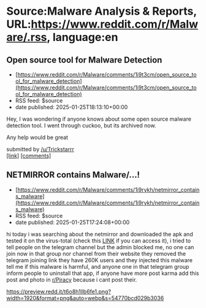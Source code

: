 # Source:Malware Analysis & Reports, URL:https://www.reddit.com/r/Malware/.rss, language:en

## Open source tool for Malware Detection
 - [https://www.reddit.com/r/Malware/comments/1i9t3cm/open_source_tool_for_malware_detection](https://www.reddit.com/r/Malware/comments/1i9t3cm/open_source_tool_for_malware_detection)
 - RSS feed: $source
 - date published: 2025-01-25T18:13:10+00:00

<!-- SC_OFF --><div class="md"><p>Hey, I was wondering if anyone knows about some open source malware detection tool. I went through cuckoo, but its archived now.</p> <p>Any help would be great</p> </div><!-- SC_ON --> &#32; submitted by &#32; <a href="https://www.reddit.com/user/Trickstarrr"> /u/Trickstarrr </a> <br/> <span><a href="https://www.reddit.com/r/Malware/comments/1i9t3cm/open_source_tool_for_malware_detection/">[link]</a></span> &#32; <span><a href="https://www.reddit.com/r/Malware/comments/1i9t3cm/open_source_tool_for_malware_detection/">[comments]</a></span>

## NETMIRROR contains Malware/...!
 - [https://www.reddit.com/r/Malware/comments/1i9rykh/netmirror_contains_malware](https://www.reddit.com/r/Malware/comments/1i9rykh/netmirror_contains_malware)
 - RSS feed: $source
 - date published: 2025-01-25T17:24:08+00:00

<!-- SC_OFF --><div class="md"><p>hi today i was searching about the netmirror and downloaded the apk and tested it on the virus-total (check this <a href="https://www.virustotal.com/gui/file/de07951395f9db60f0cc629705c6527853a6ec2d24dbd85c89b7bbd4ab115872">LINK</a> if you can access it), i tried to tell people on the telegram channel but the admin blocked me, no one can join now in that group nor channel from their website they removed the telegram joining link they have 260K users and they injected this malware tell me if this malware is harmful, and anyone one in that telegram group inform people to uninstall that app, if anyone have more post karma add this post and photo in <a href="/r/Piracy">r/Piracy</a> because i cant post their.</p> <p><a href="https://preview.redd.it/t6o8h1llb6fe1.png?width=1920&amp;format=png&amp;auto=webp&amp;s=54770bcd029b3036bea9cd402d5761c0e2457251">https://preview.redd.it/t6o8h1llb6fe1.png?width=1920&amp;format=png&amp;auto=webp&amp;s=54770bcd029b3036

